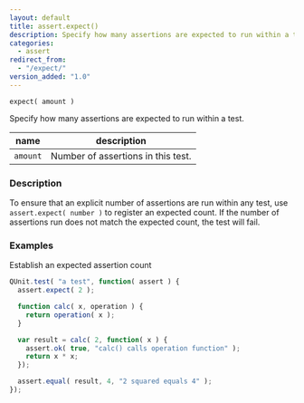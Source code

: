 ```yaml
---
layout: default
title: assert.expect()
description: Specify how many assertions are expected to run within a test.
categories:
  - assert
redirect_from:
  - "/expect/"
version_added: "1.0"
---
```


`expect( amount )`

Specify how many assertions are expected to run within a test.

| name | description |
|------|-------------|
| `amount` | Number of assertions in this test. |

### Description

To ensure that an explicit number of assertions are run within any test, use `assert.expect( number )` to register an expected count. If the number of assertions run does not match the expected count, the test will fail.

### Examples

Establish an expected assertion count

```js
QUnit.test( "a test", function( assert ) {
  assert.expect( 2 );

  function calc( x, operation ) {
    return operation( x );
  }

  var result = calc( 2, function( x ) {
    assert.ok( true, "calc() calls operation function" );
    return x * x;
  });

  assert.equal( result, 4, "2 squared equals 4" );
});
```
